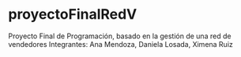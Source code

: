 # proyectoFinalRedV
Proyecto Final de Programación, basado en la gestión de una red de vendedores 
Integrantes: Ana Mendoza, Daniela Losada, Ximena Ruiz 
